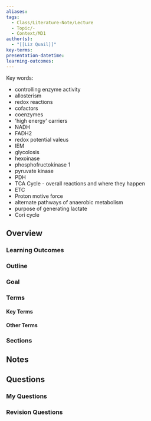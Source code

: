 ```yaml
---
aliases: 
tags:
  - Class/Literature-Note/Lecture
  - Topic/-
  - Context/MD1
author(s):
  - "[[Liz Quail]]"
key-terms: 
presentation-datetime: 
learning-outcomes:
---
```


Key words:
- controlling enzyme activity
- allosterism
- redox reactions
- cofactors
- coenzymes
- 'high energy' carriers
- NADH
- FADH2
- redox potential valeus
- IEM
- glycolosis
- hexoinase
- phosphofructokinase 1
- pyruvate kinase
- PDH
- TCA Cycle - overall reactions and where they happen
- ETC
- Proton motive force
- alternate pathways of anaerobic metabolism
- purpose of generating lactate
- Cori cycle



## Overview
### Learning Outcomes

### Outline

### Goal

### Terms
#### Key Terms

#### Other Terms

### Sections


## Notes


## Questions

### My Questions
### Revision Questions




